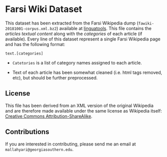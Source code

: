 # Farsi Wiki Dataset

This dataset has been extracted from the Farsi Wikipedia dump (`fawiki-20181001-corpus.xml.bz2`) available at [linguatools](https://linguatools.org/tools/corpora/wikipedia-monolingual-corpora/). This file contains the _articles textual content_ along with the _categories_ of each article (if available). Every line of this dataset represent a single Farsi Wikipedia page and has the following format:

```
text.[categories]
```

- `Catetories` is a list of category names assigned to each article.

- Text of each article has been somewhat cleaned (i.e. html tags removed, etc), but should be further preprocessed.

## License

This file has been derived from an XML version of the original Wikipedia and are therefore made available under the same license as Wikipedia itself: [Creative Commons Attribution-ShareAlike](https://creativecommons.org/licenses/by-sa/4.0/legalcode).

## Contributions

If you are interested in contributing, please send me an email at `mallahyari@georgiasouthern.edu`.
